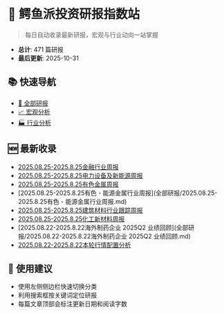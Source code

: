 # 🐊 鳄鱼派投资研报指数站

> 每日自动收录最新研报，宏观与行业动向一站掌握

<!-- stats:start -->

- **总计**: 471 篇研报
- **最后更新**: 2025-10-31

<!-- stats:end -->

## 📚 快速导航
- [📑 全部研报](全部研报/README.md)
- [📈 宏观分析](宏观分析/README.md)
- [🏭 行业分析](行业分析/README.md)

## 🆕 最新收录
- [2025.08.25-2025.8.25金融行业周报](全部研报/2025.08.25-2025.8.25金融行业周报.md)
- [2025.08.25-2025.8.25电力设备及新能源周报](全部研报/2025.08.25-2025.8.25电力设备及新能源周报.md)
- [2025.08.25-2025.8.25有色金属周报](全部研报/2025.08.25-2025.8.25有色金属周报.md)
- [2025.08.25-2025.8.25有色 - 能源金属行业周报](全部研报/2025.08.25-2025.8.25有色 - 能源金属行业周报.md)
- [2025.08.25-2025.8.25建筑材料行业跟踪周报](全部研报/2025.08.25-2025.8.25建筑材料行业跟踪周报.md)
- [2025.08.25-2025.8.25化工新材料周报](全部研报/2025.08.25-2025.8.25化工新材料周报.md)
- [2025.08.22-2025.8.22海外制药企业 2025Q2 业绩回顾](全部研报/2025.08.22-2025.8.22海外制药企业 2025Q2 业绩回顾.md)
- [2025.08.22-2025.8.22本轮行情配置分析](全部研报/2025.08.22-2025.8.22本轮行情配置分析.md)

## 🚀 使用建议
- 使用左侧侧边栏快速切换分类
- 利用搜索框按关键词定位研报
- 每篇文章顶部会标注更新日期和阅读字数
